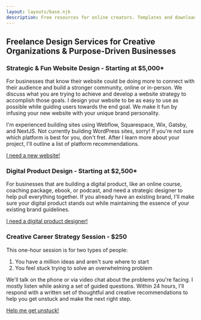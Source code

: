 ```yaml
---
layout: layouts/base.njk
description: Free resources for online creators. Templates and downloadables to help you manage your creative projects and add some sparkle to your brand.
---
```


## Freelance Design Services for Creative Organizations & Purpose-Driven Businesses

<div class="callout electricpurple_bg">

### Strategic & Fun Website Design - Starting at $5,000\*

For businesses that know their website could be doing more to connect with their audience and build a stronger community, online or in-person. We discuss what you are trying to achieve and develop a website strategy to accomplish those goals. I design your website to be as easy to use as possible while guiding users towards the end goal. We make it fun by infusing your new website with your unique brand personality.

I'm experienced building sites using Webflow, Squarespace, Wix, Gatsby, and NextJS. Not currently building WordPress sites, sorry! If you're not sure which platform is best for you, don't fret. After I learn more about your project, I'll outline a list of platform recommendations.

<p class="button"><a href="{{ '/hire-me' }}">I need a new website!</a></p>

</div>

<div class="callout green_bg">

### Digital Product Design - Starting at $2,500\*

For businesses that are building a digital product, like an online course, coaching package, ebook, or podcast, and need a strategic designer to help pull everything together. If you already have an existing brand, I'll make sure your digital product stands out while maintaining the essence of your existing brand guidelines.

<p class="button"><a href="{{ '/hire-me' }}">I need a digital product designer!</a></p>

</div>

<div class="callout orange_bg">

### Creative Career Strategy Session - $250

This one-hour session is for two types of people:

1. You have a million ideas and aren't sure where to start
2. You feel stuck trying to solve an overwhelming problem

We'll talk on the phone or via video chat about the problems you're facing. I mostly listen while asking a set of guided questions. Within 24 hours, I'll respond with a written set of thoughtful and creative recommendations to help you get unstuck and make the next right step.

<p class="button"><a href="{{ '/hire-me' }}">Help me get unstuck!</a></p>

</div>
